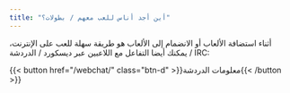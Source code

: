 ```yaml
---
title: "أين أجد أناس للعب معهم / بطولات؟"
---
```


أثناء استضافة الألعاب أو الانضمام إلى الألعاب هو طريقة سهلة للعب على الإنترنت، يمكنك أيضا التفاعل مع اللاعبين عبر ديسكورد / الدردشة / IRC:

{{< button href="/webchat/" class="btn-d" >}}معلومات الدردشة{{< /button >}}
